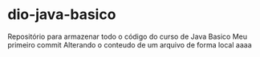 # dio-java-basico
Repositório para armazenar todo o código do curso de Java Basico
Meu primeiro commit
Alterando o conteudo de um arquivo de forma local aaaa